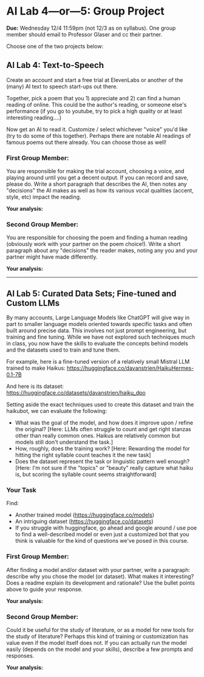 # AI Lab 4—or—5: Group Project

**Due:** Wednesday 12/4 11:59pm (not 12/3 as on syllabus). One group member should email to Professor Glaser and cc their partner.

Choose one of the two projects below:

## AI Lab 4: Text-to-Speech

Create an account and start a free trial at ElevenLabs or another of the (many) AI text to speech start-ups out there.

Together, pick a poem that you 1) appreciate and 2) can find a human reading of online. This could be the author's reading, or someone else's performance (if you go to youtube, try to pick a high quality or at least interesting reading….)

Now get an AI to read it. Customize / select whichever "voice" you'd like (try to do some of this together). Perhaps there are notable AI readings of famous poems out there already. You can choose those as well!

### First Group Member:

You are responsible for making the trial account, choosing a voice, and playing around until you get a decent output. If you can record and save, please do. Write a short paragraph that describes the AI, then notes any "decisions" the AI makes as well as how its various vocal qualities (accent, style, etc) impact the reading.

**Your analysis:**

### Second Group Member:

You are responsible for choosing the poem and finding a human reading (obviously work with your partner on the poem choice!). Write a short paragraph about any "decisions" the reader makes, noting any you and your partner might have made differently.

**Your analysis:**

---

## AI Lab 5: Curated Data Sets; Fine-tuned and Custom LLMs

By many accounts, Large Language Models like ChatGPT will give way in part to smaller language models oriented towards specific tasks and often built around precise data. This involves not just prompt engineering, but training and fine tuning. While we have not explored such techniques much in class, you now have the skills to evaluate the concepts behind models and the datasets used to train and tune them.

For example, here is a fine-tuned version of a relatively small Mistral LLM trained to make Haikus: https://huggingface.co/davanstrien/HaikuHermes-0.1-7B

And here is its dataset: https://huggingface.co/datasets/davanstrien/haiku_dpo

Setting aside the exact techniques used to create this dataset and train the haikubot, we can evaluate the following:

- What was the goal of the model, and how does it improve upon / refine the original? [Here: LLMs often struggle to count and get right stanzas other than really common ones. Haikus are relatively common but models still don't understand the task.]
- How, roughly, does the training work? [Here: Rewarding the model for hitting the right syllable count teaches it the new task]
- Does the dataset represent the task or linguistic pattern well enough? [Here: I'm not sure if the "topics" or "beauty" really capture what haiku is, but scoring the syllable count seems straightforward]

### Your Task

Find:
- Another trained model (https://huggingface.co/models)
- An intriguing dataset (https://huggingface.co/datasets)
- If you struggle with huggingface, go ahead and google around / use poe to find a well-described model or even just a customized bot that you think is valuable for the kind of questions we've posed in this course.

### First Group Member:

After finding a model and/or dataset with your partner, write a paragraph: describe why you chose the model (or dataset). What makes it interesting? Does a readme explain its development and rationale? Use the bullet points above to guide your response.

**Your analysis:**

### Second Group Member:

Could it be useful for the study of literature, or as a model for new tools for the study of literature? Perhaps this kind of training or customization has value even if the model itself does not. If you can actually run the model easily (depends on the model and your skills), describe a few prompts and responses.

**Your analysis:**
